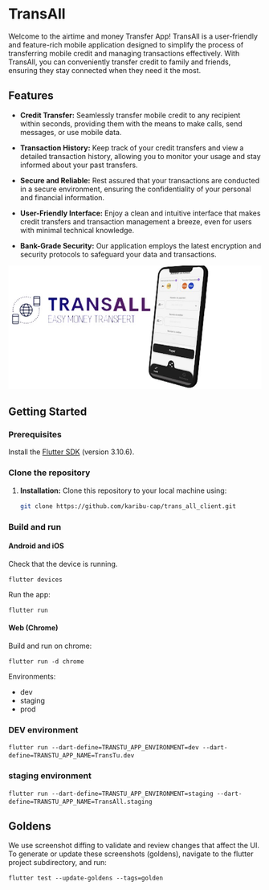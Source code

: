 # TransAll

Welcome to the airtime and money Transfer App! TransAll is a user-friendly and feature-rich mobile application designed to simplify the process of transferring mobile credit and managing transactions effectively. With TransAll, you can conveniently transfer credit to family and friends, ensuring they stay connected when they need it the most.

## Features

- **Credit Transfer:** Seamlessly transfer mobile credit to any recipient within seconds, providing them with the means to make calls, send messages, or use mobile data.

- **Transaction History:** Keep track of your credit transfers and view a detailed transaction history, allowing you to monitor your usage and stay informed about your past transfers.

- **Secure and Reliable:** Rest assured that your transactions are conducted in a secure environment, ensuring the confidentiality of your personal and financial information.

- **User-Friendly Interface:** Enjoy a clean and intuitive interface that makes credit transfers and transaction management a breeze, even for users with minimal technical knowledge.

- **Bank-Grade Security:** Our application employs the latest encryption and security protocols to safeguard your data and transactions.

![TransAll Image](/app_customers/assets/icons/transall.png)

## Getting Started

### Prerequisites

Install the [Flutter SDK](https://flutter.dev/docs/get-started/install)
(version 3.10.6).

### Clone the repository

1. **Installation:** Clone this repository to your local machine using:

   ```sh
   git clone https://github.com/karibu-cap/trans_all_client.git
   ```

### Build and run

#### Android and iOS

Check that the device is running.

```
flutter devices
```

Run the app:

```
flutter run
```

#### Web (Chrome)

Build and run on chrome:

```
flutter run -d chrome
```

Environments:

- dev
- staging
- prod

### DEV environment

```
flutter run --dart-define=TRANSTU_APP_ENVIRONMENT=dev --dart-define=TRANSTU_APP_NAME=TransTu.dev
```

### staging environment

```
flutter run --dart-define=TRANSTU_APP_ENVIRONMENT=staging --dart-define=TRANSTU_APP_NAME=TransAll.staging
```

## Goldens

We use screenshot diffing to validate and review changes that affect the UI. To generate or update these screenshots (goldens),
navigate to the flutter project subdirectory, and run:

```
flutter test --update-goldens --tags=golden
```
